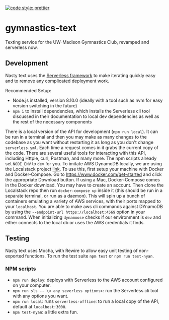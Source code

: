 [![code style: prettier](https://img.shields.io/badge/code_style-prettier-ff69b4.svg?style=flat-square)](https://github.com/prettier/prettier)

# gymnastics-text

Texting service for the UW-Madison Gymnastics Club, revamped and serverless now.

## Development

Nasty text uses the [Serverless framework](https://serverless.com/) to make iterating quickly easy and to remove any complicated deployment work.

Recommended Setup:

-   Node.js installed, version 8.10.0 (ideally with a tool such as nvm for easy version switching in the future)
-   `npm i` to install dependencies, which installs the Serverless cli tool discussed in their documentation to local dev dependencies as well as the rest of the necessary components

There is a local version of the API for development (`npm run local`). It can be run in a terminal and then you may make as many changes to the codebase as you want without restarting it as long as you don't change `serverless.yml`. Each time a request comes in it grabs the current copy of the code. There are several useful tools for interacting
with this API, including Httpie, curl, Postman, and many more. The npm scripts already set `NODE_ENV` to `dev` for you. To imitate AWS DynamoDB locally, we are using the Localstack project [link](https://localstack.cloud/). To use this, first setup your machine with Docker and Docker-Compose. Go to https://www.docker.com/get-started and click the appropriate Download button. If using a Mac, Docker-Compose comes in the Docker download. You may have to create an account. Then clone the Localstack repo then run `docker-compose up` inside it (this should be run in a separate terminal, or run as a daemon). This will spin up a bunch of containers emulating a variety of AWS services, with their ports mapped to your `localhost`. You are able to make aws cli commands against DYnamoDB by using the `--endpoint-url https://localhost:4569` option in your command. When initializing `dynamoose` checks if our environment is `dev` and either connects to the local db or uses the AWS credentials it finds.

## Testing

Nasty text uses Mocha, with Rewire to allow easy unit testing of non-exported functions. To run the test suite `npm test` or `npm run test-nyan`.

### NPM scripts

-   `npm run deploy`: deploys with Serverless to the AWS account configured on your computer.
-   `npm run sls -- \< any severless options>`: run the Serverless cli tool with any options you want.
-   `npm run local`: runs `serverless-offline`: to run a local copy of the API, default at `localhost:3000`.
-   `npm test-nyan`: a little extra fun.
